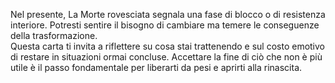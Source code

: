 Nel presente, La Morte rovesciata segnala una fase di blocco o di resistenza interiore. Potresti sentire il bisogno di cambiare ma temere le conseguenze della trasformazione.  
Questa carta ti invita a riflettere su cosa stai trattenendo e sul costo emotivo di restare in situazioni ormai concluse. Accettare la fine di ciò che non è più utile è il passo fondamentale per liberarti da pesi e aprirti alla rinascita.
